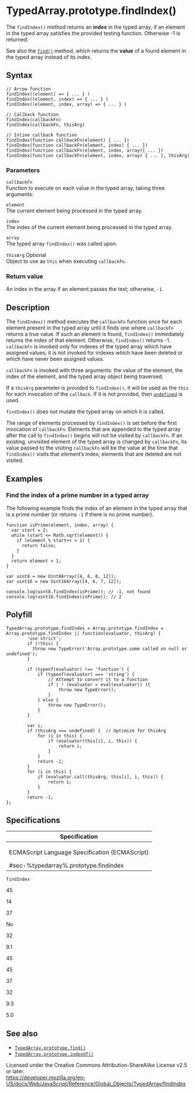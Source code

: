 TypedArray.prototype.findIndex()
================================

The `findIndex()` method returns an **index** in the typed array, if an element in the typed array satisfies the provided testing function. Otherwise -1 is returned.

See also the [`find()`](find) method, which returns the **value** of a found element in the typed array instead of its index.

Syntax
------

    // Arrow function
    findIndex((element) => { ... } )
    findIndex((element, index) => { ... } )
    findIndex((element, index, array) => { ... } )

    // Callback function
    findIndex(callbackFn)
    findIndex(callbackFn, thisArg)

    // Inline callback function
    findIndex(function callbackFn(element) { ... })
    findIndex(function callbackFn(element, index) { ... })
    findIndex(function callbackFn(element, index, array){ ... })
    findIndex(function callbackFn(element, index, array) { ... }, thisArg)

### Parameters

`callbackFn`  
Function to execute on each value in the typed array, taking three arguments:

`element`  
The current element being processed in the typed array.

`index`  
The index of the current element being processed in the typed array.

`array`  
The typed array `findIndex()` was called upon.

`thisArg` <span class="badge inline optional">Optional</span>  
Object to use as `this` when executing `callbackFn`.

### Return value

An index in the array if an element passes the test; otherwise, `-1`.

Description
-----------

The `findIndex()` method executes the `callbackFn` function once for each element present in the typed array until it finds one where `callbackFn` returns a true value. If such an element is found, `findIndex()` immediately returns the index of that element. Otherwise, `findIndex()` returns -1. `callbackFn` is invoked only for indexes of the typed array which have assigned values; it is not invoked for indexes which have been deleted or which have never been assigned values.

`callbackFn` is invoked with three arguments: the value of the element, the index of the element, and the typed array object being traversed.

If a `thisArg` parameter is provided to `findIndex()`, it will be used as the `this` for each invocation of the `callback`. If it is not provided, then [`undefined`](../undefined) is used.

`findIndex()` does not mutate the typed array on which it is called.

The range of elements processed by `findIndex()` is set before the first invocation of `callbackFn`. Elements that are appended to the typed array after the call to `findIndex()` begins will not be visited by `callbackFn`. If an existing, unvisited element of the typed array is changed by `callbackFn`, its value passed to the visiting `callbackFn` will be the value at the time that `findIndex()` visits that element’s index; elements that are deleted are not visited.

Examples
--------

### Find the index of a prime number in a typed array

The following example finds the index of an element in the typed array that is a prime number (or returns `-1` if there is no prime number).

    function isPrime(element, index, array) {
      var start = 2;
      while (start <= Math.sqrt(element)) {
        if (element % start++ < 1) {
          return false;
        }
      }
      return element > 1;
    }

    var uint8 = new Uint8Array([4, 6, 8, 12]);
    var uint16 = new Uint16Array([4, 6, 7, 12]);

    console.log(uint8.findIndex(isPrime)); // -1, not found
    console.log(uint16.findIndex(isPrime)); // 2

Polyfill
--------

    TypedArray.prototype.findIndex = Array.prototype.findIndex = Array.prototype.findIndex || function(evaluator, thisArg) {
            'use strict';
            if (!this) {
              throw new TypeError('Array.prototype.some called on null or undefined');
            }

            if (typeof(evaluator) !== 'function') {
                if (typeof(evaluator) === 'string') {
                    // Attempt to convert it to a function
                    if ( ! (evaluator = eval(evaluator)) ){
                        throw new TypeError();
                    }
                } else {
                    throw new TypeError();
                }
            }

            var i;
            if (thisArg === undefined) {  // Optimize for thisArg
                for (i in this) {
                    if (evaluator(this[i], i, this)) {
                        return i;
                    }
                }
                return -1;
            }
            for (i in this) {
                if (evaluator.call(thisArg, this[i], i, this)) {
                    return i;
                }
            }
            return -1;
    };

Specifications
--------------

<table><colgroup><col style="width: 100%" /></colgroup><thead><tr class="header"><th>Specification</th></tr></thead><tbody><tr class="odd"><td><p>ECMAScript Language Specification (ECMAScript)<br />
</p><span class="small">#sec-%typedarray%.prototype.findindex</span></td></tr></tbody></table>

`findIndex`

45

14

37

No

32

9.1

45

45

37

32

9.3

5.0

See also
--------

-   [`TypedArray.prototype.find()`](find)
-   [`TypedArray.prototype.indexOf()`](indexof)

Licensed under the Creative Commons Attribution-ShareAlike License v2.5 or later.  
<a href="https://developer.mozilla.org/en-US/docs/Web/JavaScript/Reference/Global_Objects/TypedArray/findIndex" class="_attribution-link">https://developer.mozilla.org/en-US/docs/Web/JavaScript/Reference/Global_Objects/TypedArray/findIndex</a>
